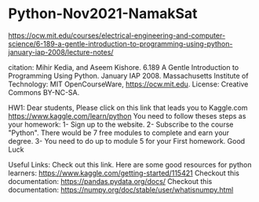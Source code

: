 # Python-Nov2021-NamakSat
https://ocw.mit.edu/courses/electrical-engineering-and-computer-science/6-189-a-gentle-introduction-to-programming-using-python-january-iap-2008/lecture-notes/

citation:
Mihir Kedia, and Aseem Kishore. 6.189 A Gentle Introduction to Programming Using Python. January IAP 2008. Massachusetts Institute of Technology: MIT OpenCourseWare, https://ocw.mit.edu. License: Creative Commons BY-NC-SA.



HW1:
Dear students,
Please click on this link that leads you to Kaggle.com
https://www.kaggle.com/learn/python
You need to follow theses steps as your homework:
1- Sign up to the website.
2- Subscribe to the course "Python". There would be 7 free modules to complete and earn your degree.
3- You need to do up to module 5 for your First homework.
Good Luck


Useful Links:
Check out this link. Here are some good resources for python learners: https://www.kaggle.com/getting-started/115421
Checkout this documentation: https://pandas.pydata.org/docs/
Checkout this documentation: https://numpy.org/doc/stable/user/whatisnumpy.html
